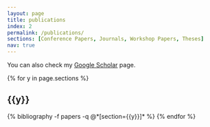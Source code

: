 ```yaml
---
layout: page  
title: publications  
index: 2  
permalink: /publications/  
sections: [Conference Papers, Journals, Workshop Papers, Theses]  
nav: true
---
```


You can also check my [Google Scholar](https://scholar.google.com/citations?user=bsj7GpoAAAAJ) page.

<div class="publications">

{% for y in page.sections %}
  <h2 class="section">{{y}}</h2>
  {% bibliography -f papers -q @*[section={{y}}]* %}
{% endfor %}

</div>
